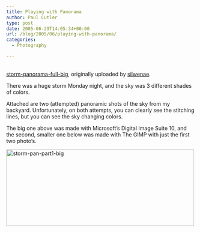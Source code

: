 ```yaml
---
title: Playing with Panorama
author: Paul Cutler
type: post
date: 2005-06-29T14:05:34+00:00
url: /blog/2005/06/playing-with-panorama/
categories:
  - Photography

---
```

<div class="flickr-frame">
  <a href="http://www.flickr.com/photos/silwenae/22365178/" title="photo sharing"><img src="https://i0.wp.com/photos16.flickr.com/22365178_bf4082009c.jpg?w=700" class="flickr-photo" alt="" data-recalc-dims="1" /></a><br /> <br /> <span class="flickr-caption"><a href="http://www.flickr.com/photos/silwenae/22365178/">storm-panorama-full-big</a>, originally uploaded by <a href="http://www.flickr.com/people/silwenae/">silwenae</a>.</span>
</div>

<p class="flickr-yourcomment">
  There was a huge storm Monday night, and the sky was 3 different shades of colors.
</p>

Attached are two (attempted) panoramic shots of the sky from my backyard. Unfortunately, on both attempts, you can clearly see the stitching lines, but you can see the sky changing colors.

The big one above was made with Microsoft&#8217;s Digital Image Suite 10, and the second, smaller one below was made with The GIMP with just the first two photo&#8217;s.

[<img src="https://i1.wp.com/photos14.flickr.com/22365179_8d091f9c06.jpg?resize=500%2C204" width="500" height="204" alt="storm-pan-part1-big" data-recalc-dims="1" />][1]

 [1]: http://www.flickr.com/photos/silwenae/22365179/ "Photo Sharing"